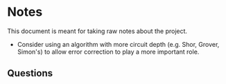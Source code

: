 # Notes

This document is meant for taking raw notes about the project.

- Consider using an algorithm with more circuit depth (e.g. Shor, Grover, Simon's) to allow error correction to play a more important role.

## Questions
